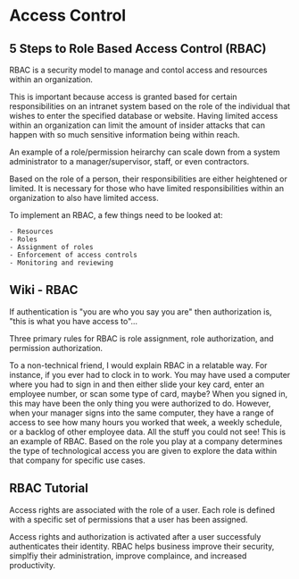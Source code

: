 # Access Control

## 5 Steps to Role Based Access Control (RBAC)

RBAC is a security model to manage and contol access and resources within an organization.

This is important because access is granted based for certain responsibilities on an intranet system based on the role of the individual that wishes to enter the specified database or website. Having limited access within an organization can limit the amount of insider attacks that can happen with so much sensitive information being within reach.

An example of a role/permission heirarchy can scale down from a system administrator to a manager/supervisor, staff, or even contractors.

Based on the role of a person, their responsibilities are either heightened or limited. It is necessary for those who have limited responsibilities within an organization to also have limited access.

To implement an RBAC, a few things need to be looked at:

    - Resources
    - Roles
    - Assignment of roles
    - Enforcement of access controls
    - Monitoring and reviewing

## Wiki - RBAC

If authentication is "you are who you say you are" then authorization is, "this is what you have access to"...

Three primary rules for RBAC is role assignment, role authorization, and permission authorization.

To a non-technical friend, I would explain RBAC in a relatable way. For instance, if you ever had to clock in to work. You may have used a computer where you had to sign in and then either slide your key card, enter an employee number, or scan some type of card, maybe? When you signed in, this may have been the only thing you were authorized to do. However, when your manager signs into the same computer, they have a range of access to see how many hours you worked that week, a weekly schedule, or a backlog of other employee data. All the stuff you could not see! This is an example of RBAC. Based on the role you play at a company determines the type of technological access you are given to explore the data within that company for specific use cases.

## RBAC Tutorial

Access rights are associated with the role of a user. Each role is defined with a specific set of permissions that a user has been assigned.

Access rights and authorization is activated after a user successfuly authenticates their identity. RBAC helps business improve their security, simplfiy their administration, improve complaince, and increased productivity.
